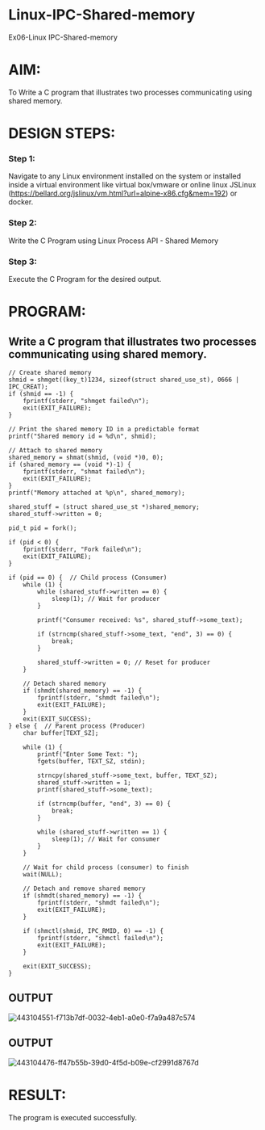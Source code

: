 # Linux-IPC-Shared-memory
Ex06-Linux IPC-Shared-memory

# AIM:
To Write a C program that illustrates two processes communicating using shared memory.

# DESIGN STEPS:

### Step 1:

Navigate to any Linux environment installed on the system or installed inside a virtual environment like virtual box/vmware or online linux JSLinux (https://bellard.org/jslinux/vm.html?url=alpine-x86.cfg&mem=192) or docker.

### Step 2:

Write the C Program using Linux Process API - Shared Memory

### Step 3:

Execute the C Program for the desired output. 

# PROGRAM:

## Write a C program that illustrates two processes communicating using shared memory.

```
// Create shared memory
shmid = shmget((key_t)1234, sizeof(struct shared_use_st), 0666 | IPC_CREAT);
if (shmid == -1) {
    fprintf(stderr, "shmget failed\n");
    exit(EXIT_FAILURE);
}

// Print the shared memory ID in a predictable format
printf("Shared memory id = %d\n", shmid);

// Attach to shared memory
shared_memory = shmat(shmid, (void *)0, 0);
if (shared_memory == (void *)-1) {
    fprintf(stderr, "shmat failed\n");
    exit(EXIT_FAILURE);
}
printf("Memory attached at %p\n", shared_memory);

shared_stuff = (struct shared_use_st *)shared_memory;
shared_stuff->written = 0;

pid_t pid = fork();

if (pid < 0) {
    fprintf(stderr, "Fork failed\n");
    exit(EXIT_FAILURE);
}

if (pid == 0) {  // Child process (Consumer)
    while (1) {
        while (shared_stuff->written == 0) {
            sleep(1); // Wait for producer
        }

        printf("Consumer received: %s", shared_stuff->some_text);

        if (strncmp(shared_stuff->some_text, "end", 3) == 0) {
            break;
        }

        shared_stuff->written = 0; // Reset for producer
    }

    // Detach shared memory
    if (shmdt(shared_memory) == -1) {
        fprintf(stderr, "shmdt failed\n");
        exit(EXIT_FAILURE);
    }
    exit(EXIT_SUCCESS);
} else {  // Parent process (Producer)
    char buffer[TEXT_SZ];

    while (1) {
        printf("Enter Some Text: ");
        fgets(buffer, TEXT_SZ, stdin);

        strncpy(shared_stuff->some_text, buffer, TEXT_SZ);
        shared_stuff->written = 1;
        printf(shared_stuff->some_text);

        if (strncmp(buffer, "end", 3) == 0) {
            break;
        }

        while (shared_stuff->written == 1) {
            sleep(1); // Wait for consumer
        }
    }

    // Wait for child process (consumer) to finish
    wait(NULL);

    // Detach and remove shared memory
    if (shmdt(shared_memory) == -1) {
        fprintf(stderr, "shmdt failed\n");
        exit(EXIT_FAILURE);
    }
    
    if (shmctl(shmid, IPC_RMID, 0) == -1) {
        fprintf(stderr, "shmctl failed\n");
        exit(EXIT_FAILURE);
    }

    exit(EXIT_SUCCESS);
}
```

## OUTPUT
![443104551-f713b7df-0032-4eb1-a0e0-f7a9a487c574](https://github.com/user-attachments/assets/0f6fe291-9e05-41bd-bad8-8f1f75365e93)

## OUTPUT
![443104476-ff47b55b-39d0-4f5d-b09e-cf2991d8767d](https://github.com/user-attachments/assets/8ae2a264-0ede-49f4-b5d8-caf6af7b2206)


# RESULT:
The program is executed successfully.
